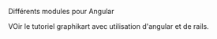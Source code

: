 Différents modules pour Angular 

VOir le tutoriel graphikart avec utilisation d'angular et de rails.